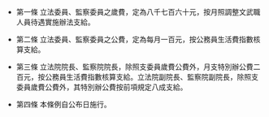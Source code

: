 * 第一條 立法委員、監察委員之歲費，定為八千七百六十元，按月照調整文武職人員待遇實施辦法支給。

* 第二條 立法委員、監察委員之公費，定為每月一百元，按公務員生活費指數核算支給。

* 第三條 立法院院長、監察院院長，除照支委員歲費公費外，月支特別辦公費二百元，按公務員生活費指數核算支給。立法院副院長、監察院副院長，除照支委員歲費公費外，其特別辦公費按前項規定八成支給。

* 第四條 本條例自公布日施行。

